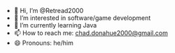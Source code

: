 - 👋 Hi, I’m @Retread2000
- 👀 I’m interested in software/game development
- 🌱 I’m currently learning Java
- 📫 How to reach me: chad.donahue2000@gmail.com
- 😄 Pronouns: he/him

<!---
Retread2000/Retread2000 is a ✨ special ✨ repository because its `README.md` (this file) appears on your GitHub profile.
You can click the Preview link to take a look at your changes.
--->
